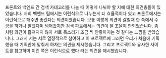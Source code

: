 프론트와 백엔드 간 검색 카테고리를 나눌 때 어떻게 나눠야 할 지에 대한 의견충돌이 있었습니다. 저희 벡앤드 팀에서는 이런식으로 나누는게 더 효율적이다 였고 프론트에서는 이런식으로 해주면 좋겠다는 의견이였습니다. 보통 이렇게 의견이 갈릴때 한 쪽에서 수긍을 하거나 알겠다며 넘어갔지만 검색 파트에서는 의견이 잘 조율이 안되었습니다.
좀처럼 의견이 좁혀지지 않자 서로 목소리가 조금 씩 안좋아지는 것 같다는 느낌을 받았습니다. 
그래서 저는 서로 열정적으로 참여하고 이 프로젝트에 
그러면 우리가 처음에 기획 했을 때 기획안에 맞춰서 하자는 의견을 제시했습니다. 그리고 프로젝트와 유사한 사이트를 참고하며 이런 쪽은 이런식으로 했다 라는 의견을 제시했습니다. 